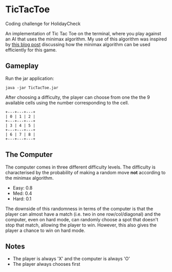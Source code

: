 

# TicTacToe
Coding challenge for HolidayCheck

An implementation of Tic Tac Toe on the terminal, where you play against an AI that uses the minimax algorithm. My use of this algorithm was inspired by [this blog post](https://www.neverstopbuilding.com/blog/2013/12/13/tic-tac-toe-understanding-the-minimax-algorithm13) discussing how the minimax algorithm can be used efficiently for this game.

## Gameplay

Run the jar application:

    java -jar TicTacToe.jar

After choosing a difficulty, the player can choose from one the the 9 available cells using the number corresponding to the cell.

    +---+---+---+
    | 0 | 1 | 2 |
    +---+---+---+
    | 3 | 4 | 5 |
    +---+---+---+
    | 6 | 7 | 8 |
    +---+---+---+

## The Computer

The computer comes in three different difficulty levels. The difficulty is characterised by the probability of making a random move **not** according to the minimax algorithm.

 - Easy: 0.8
 - Med: 0.4
 - Hard: 0.1

The downside of this randomness in terms of the computer is that the player can almost have a match (i.e. two in one row/col/diagonal) and the computer, even on hard mode, can randomly choose a spot that doesn't stop that match, allowing the player to win. However, this also gives the player a chance to win on hard mode.

## Notes

 - The player is always 'X' and the computer is always 'O'
 - The player always chooses first